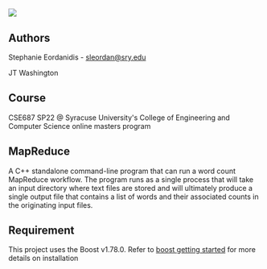 <h1><img src="https://fastly.cdn.syracuse.edu/logos/syr_eng-comp-science_full.svg"></h1>

## Authors
Stephanie Eordanidis - sleordan@sry.edu

JT Washington

## Course
CSE687 SP22 @ Syracuse University's College of Engineering and Computer Science online masters program

## MapReduce
A C++ standalone command-line program that can run a word count MapReduce workflow. The program runs as a single process that will take an input directory where text files are stored and will ultimately produce a single output file that contains a list of words and their associated counts in the originating input files. 

## Requirement
This project uses the Boost v1.78.0. Refer to <a href="https://www.boost.org/doc/libs/1_78_0/more/getting_started/index.html">boost getting started</a> for more details on installation